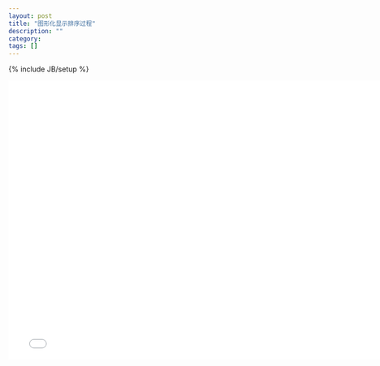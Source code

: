 ```yaml
---
layout: post
title: "图形化显示排序过程"
description: ""
category: 
tags: []
---
```

{% include JB/setup %}
<iframe src="/demo/sort" width="770" height="550" scrolling="no" frameborder="0"></iframe>
